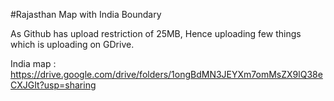 #Rajasthan Map with India Boundary

As Github has upload restriction of 25MB, Hence uploading few things which is uploading on GDrive.

India map : https://drive.google.com/drive/folders/1ongBdMN3JEYXm7omMsZX9lQ38eCXJGIt?usp=sharing
